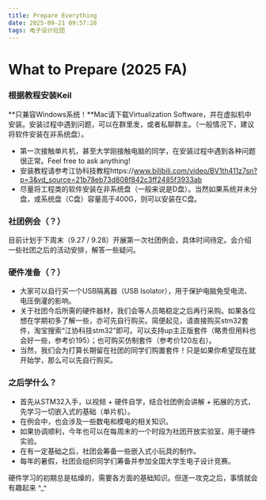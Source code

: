 ```yaml
---
title: Prepare Everything
date: 2025-09-21 09:57:28
tags: 电子设计社团
---
```


# What to Prepare (2025 FA)

### 根据教程安装Keil

**只兼容Windows系统！**Mac请下载Virtualization Software，并在虚拟机中安装。安装过程中遇到问题，可以在群里发，或者私聊群主。（一般情况下，建议将软件安装在非系统盘）。

- 第一次接触单片机，甚至大学刚接触电脑的同学，在安装过程中遇到各种问题很正常。Feel free to ask anything!
- 安装教程请参考江协科技教程https://www.bilibili.com/video/BV1th411z7sn?p=3&vd_source=21b78eb73d808f842c3ff2485f3933ab
- 尽量将工程类的软件安装在非系统盘（一般来说是D盘）。当然如果系统并未分盘，或系统盘（C盘）容量高于400G，则可以安装在C盘。



### 社团例会（？）

目前计划于下周末（9.27 / 9.28）开展第一次社团例会，具体时间待定。会介绍一些社团之后的活动安排，解答一些疑问。



### 硬件准备（？）

- 大家可以自行买一个USB隔离器（USB Isolator），用于保护电脑免受电流、电压倒灌的影响。
- 关于社团今后所需的硬件器材，我们会等人员略稳定之后再行采购。如果各位想在学期初多了解一些，亦可先自行购买。简便起见，请直接购买stm32套件，淘宝搜索“江协科技stm32”即可。可以支持up主正版套件（略贵但用料也会好一些，参考价195）；也可购买仿制套件（参考价120左右）。
- 当然，我们会为打算长期留在社团的同学们购置套件！只是如果你希望现在就开始学，那么可以先自行购买。



### 之后学什么？

- 首先从STM32入手，以视频 + 硬件自学，结合社团例会讲解 + 拓展的方式，先学习一切嵌入式的基础（单片机）。
- 在例会中，也会涉及一些数电和模电的相关知识。
- 如果协调顺利，今年也可以在每周末的一个时段为社团开放实验室，用于硬件实验。
- 在有一定基础之后，社团会筹备一些嵌入式小玩具的制作。
- 每年的暑假，社团会组织同学们筹备并参加全国大学生电子设计竞赛。

硬件学习的初期总是枯燥的，需要各方面的基础知识。但逐一攻克之后，事情就会有趣起来 ^_^







